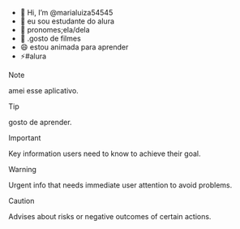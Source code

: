 - 👋 Hi, I’m @marialuiza54545
- 👀 eu sou estudante do alura 
- 🌱 pronomes;ela/dela
- 💞️ .gosto de filmes
- 😄 estou animada para aprender
- ⚡#alura
> [!NOTE]
> amei esse aplicativo.

> [!TIP]
> gosto de aprender.

> [!IMPORTANT]
> Key information users need to know to achieve their goal.

> [!WARNING]
> Urgent info that needs immediate user attention to avoid problems.

> [!CAUTION]
> Advises about risks or negative outcomes of certain actions.
